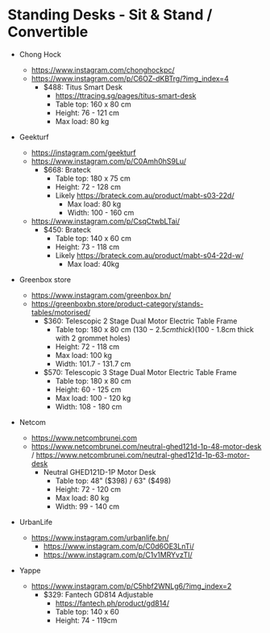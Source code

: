 
# Standing Desks - Sit & Stand / Convertible

- Chong Hock
    - https://www.instagram.com/chonghockpc/
    - https://www.instagram.com/p/C6OZ-dKBTrg/?img_index=4
        - $488: Titus Smart Desk
            - https://ttracing.sg/pages/titus-smart-desk
            - Table top: 160 x 80 cm
            - Height: 76  - 121 cm
            - Max load: 80 kg

- Geekturf
    - https://instagram.com/geekturf
    - https://www.instagram.com/p/C0Amh0hS9Lu/
        - $668: Brateck
            - Table top: 180 x 75 cm
            - Height: 72 - 128 cm
            - Likely https://brateck.com.au/product/mabt-s03-22d/
                - Max load: 80 kg
                - Width: 100 - 160 cm
    - https://www.instagram.com/p/CsqCtwbLTai/
        - $450: Brateck
            - Table top: 140 x 60 cm
            - Height: 73 - 118 cm
            - Likely https://brateck.com.au/product/mabt-s04-22d-w/
                - Max load: 40kg

- Greenbox store
    - https://www.instagram.com/greenbox.bn/
    - https://greenboxbn.store/product-category/stands-tables/motorised/
        - $360: Telescopic 2 Stage Dual Motor Electric Table Frame
            - Table top: 180 x 80 cm ($130 - 2.5cm thick) ($100 - 1.8cm thick with 2 grommet holes)
            - Height: 72 - 118 cm
            - Max load: 100 kg
            - Width: 101.7 - 131.7 cm
        - $570: Telescopic 3 Stage Dual Motor Electric Table Frame
            - Table top: 180 x 80 cm
            - Height: 60 - 125 cm
            - Max load: 100 - 120 kg
            - Width: 108 - 180 cm

- Netcom
    - https://www.netcombrunei.com
    - https://www.netcombrunei.com/neutral-ghed121d-1p-48-motor-desk / https://www.netcombrunei.com/neutral-ghed121d-1p-63-motor-desk
        - Neutral GHED121D-1P Motor Desk
            - Table top: 48" ($398) / 63" ($498)
            - Height: 72 - 120 cm
            - Max load: 80 kg
            - Width: 99 - 140 cm

- UrbanLife
    - https://www.instagram.com/urbanlife.bn/
        - https://www.instagram.com/p/C0d6OE3LnTi/
        - https://www.instagram.com/p/C1v1MRYvzTI/

- Yappe
    - https://www.instagram.com/p/C5hbf2WNLg6/?img_index=2
        - $329: Fantech GD814 Adjustable
            - https://fantech.ph/product/gd814/
            - Table top: 140 x 60
            - Height: 74 - 119cm